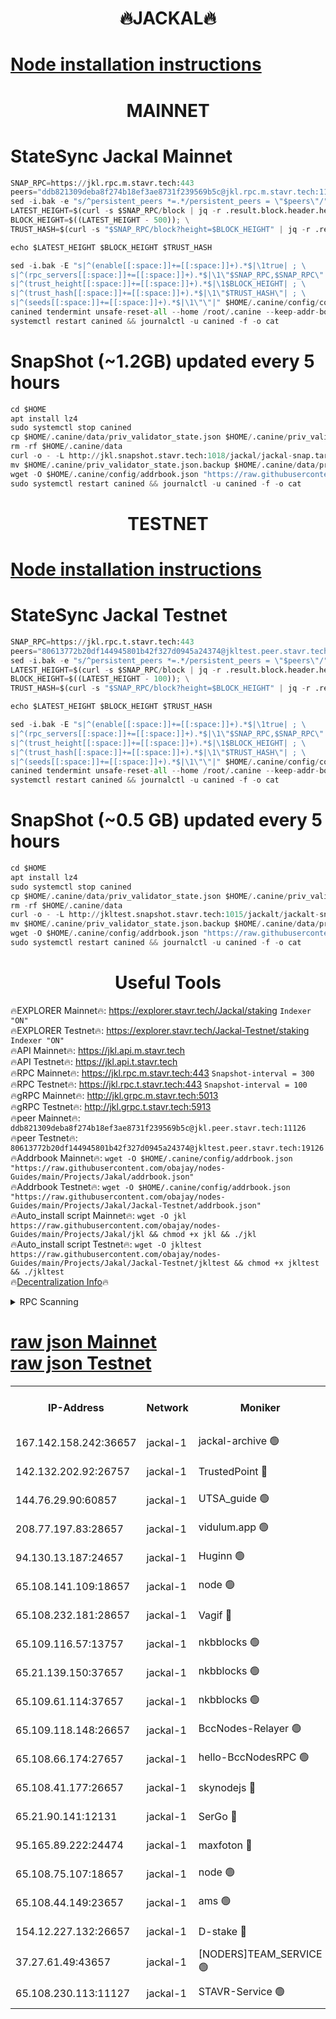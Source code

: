 <h1 align="center"> 🔥JACKAL🔥</h1>

[Node installation instructions](https://github.com/obajay/nodes-Guides/tree/main/Projects/Jakal)
=

<h1 align="center"> MAINNET</h1>

# StateSync Jackal Mainnet
```python
SNAP_RPC=https://jkl.rpc.m.stavr.tech:443
peers="ddb821309deba8f274b18ef3ae8731f239569b5c@jkl.rpc.m.stavr.tech:11126"
sed -i.bak -e "s/^persistent_peers *=.*/persistent_peers = \"$peers\"/" $HOME/.canine/config/config.toml
LATEST_HEIGHT=$(curl -s $SNAP_RPC/block | jq -r .result.block.header.height); \
BLOCK_HEIGHT=$((LATEST_HEIGHT - 500)); \
TRUST_HASH=$(curl -s "$SNAP_RPC/block?height=$BLOCK_HEIGHT" | jq -r .result.block_id.hash)

echo $LATEST_HEIGHT $BLOCK_HEIGHT $TRUST_HASH

sed -i.bak -E "s|^(enable[[:space:]]+=[[:space:]]+).*$|\1true| ; \
s|^(rpc_servers[[:space:]]+=[[:space:]]+).*$|\1\"$SNAP_RPC,$SNAP_RPC\"| ; \
s|^(trust_height[[:space:]]+=[[:space:]]+).*$|\1$BLOCK_HEIGHT| ; \
s|^(trust_hash[[:space:]]+=[[:space:]]+).*$|\1\"$TRUST_HASH\"| ; \
s|^(seeds[[:space:]]+=[[:space:]]+).*$|\1\"\"|" $HOME/.canine/config/config.toml
canined tendermint unsafe-reset-all --home /root/.canine --keep-addr-book
systemctl restart canined && journalctl -u canined -f -o cat
```
# SnapShot (~1.2GB) updated every 5 hours
```python
cd $HOME
apt install lz4
sudo systemctl stop canined
cp $HOME/.canine/data/priv_validator_state.json $HOME/.canine/priv_validator_state.json.backup
rm -rf $HOME/.canine/data
curl -o - -L http://jkl.snapshot.stavr.tech:1018/jackal/jackal-snap.tar.lz4 | lz4 -c -d - | tar -x -C $HOME/.canine --strip-components 2
mv $HOME/.canine/priv_validator_state.json.backup $HOME/.canine/data/priv_validator_state.json
wget -O $HOME/.canine/config/addrbook.json "https://raw.githubusercontent.com/obajay/nodes-Guides/main/Projects/Jakal/addrbook.json"
sudo systemctl restart canined && journalctl -u canined -f -o cat
```

<h1 align="center"> TESTNET</h1>

[Node installation instructions](https://github.com/obajay/nodes-Guides/tree/main/Projects/Jakal/Jackal-Testnet)
=

# StateSync Jackal Testnet
```python
SNAP_RPC=https://jkl.rpc.t.stavr.tech:443
peers="80613772b20df144945801b42f327d0945a24374@jkltest.peer.stavr.tech:19126"
sed -i.bak -e "s/^persistent_peers *=.*/persistent_peers = \"$peers\"/" $HOME/.canine/config/config.toml
LATEST_HEIGHT=$(curl -s $SNAP_RPC/block | jq -r .result.block.header.height); \
BLOCK_HEIGHT=$((LATEST_HEIGHT - 100)); \
TRUST_HASH=$(curl -s "$SNAP_RPC/block?height=$BLOCK_HEIGHT" | jq -r .result.block_id.hash)

echo $LATEST_HEIGHT $BLOCK_HEIGHT $TRUST_HASH

sed -i.bak -E "s|^(enable[[:space:]]+=[[:space:]]+).*$|\1true| ; \
s|^(rpc_servers[[:space:]]+=[[:space:]]+).*$|\1\"$SNAP_RPC,$SNAP_RPC\"| ; \
s|^(trust_height[[:space:]]+=[[:space:]]+).*$|\1$BLOCK_HEIGHT| ; \
s|^(trust_hash[[:space:]]+=[[:space:]]+).*$|\1\"$TRUST_HASH\"| ; \
s|^(seeds[[:space:]]+=[[:space:]]+).*$|\1\"\"|" $HOME/.canine/config/config.toml
canined tendermint unsafe-reset-all --home /root/.canine --keep-addr-book
systemctl restart canined && journalctl -u canined -f -o cat
```
# SnapShot (~0.5 GB) updated every 5 hours
```python
cd $HOME
apt install lz4
sudo systemctl stop canined
cp $HOME/.canine/data/priv_validator_state.json $HOME/.canine/priv_validator_state.json.backup
rm -rf $HOME/.canine/data
curl -o - -L http://jkltest.snapshot.stavr.tech:1015/jackalt/jackalt-snap.tar.lz4 | lz4 -c -d - | tar -x -C $HOME/.canine --strip-components 2
mv $HOME/.canine/priv_validator_state.json.backup $HOME/.canine/data/priv_validator_state.json
wget -O $HOME/.canine/config/addrbook.json "https://raw.githubusercontent.com/obajay/nodes-Guides/main/Projects/Jakal/Jackal-Testnet/addrbook.json"
sudo systemctl restart canined && journalctl -u canined -f -o cat
```

 <h1 align="center"> Useful Tools</h1>

🔥EXPLORER Mainnet🔥:      https://explorer.stavr.tech/Jackal/staking		        `Indexer "ON"` \
🔥EXPLORER Testnet🔥:      https://explorer.stavr.tech/Jackal-Testnet/staking     `Indexer "ON"` \
🔥API Mainnet🔥: 			 		 https://jkl.api.m.stavr.tech \
🔥API Testnet🔥: 			 		 https://jkl.api.t.stavr.tech \
🔥RPC Mainnet🔥:           https://jkl.rpc.m.stavr.tech:443              `Snapshot-interval = 300` \
🔥RPC Testnet🔥:           https://jkl.rpc.t.stavr.tech:443              `Snapshot-interval = 100` \
🔥gRPC Mainnet🔥:          http://jkl.grpc.m.stavr.tech:5013 \
🔥gRPC Testnet🔥:          http://jkl.grpc.t.stavr.tech:5913 \
🔥peer Mainnet🔥:					 `ddb821309deba8f274b18ef3ae8731f239569b5c@jkl.peer.stavr.tech:11126` \
🔥peer Testnet🔥:					 `80613772b20df144945801b42f327d0945a24374@jkltest.peer.stavr.tech:19126` \
🔥Addrbook Mainnet🔥:    ```wget -O $HOME/.canine/config/addrbook.json "https://raw.githubusercontent.com/obajay/nodes-Guides/main/Projects/Jakal/addrbook.json"``` \
🔥Addrbook Testnet🔥:    ```wget -O $HOME/.canine/config/addrbook.json "https://raw.githubusercontent.com/obajay/nodes-Guides/main/Projects/Jakal/Jackal-Testnet/addrbook.json"``` \
🔥Auto_install script Mainnet🔥: ```wget -O jkl https://raw.githubusercontent.com/obajay/nodes-Guides/main/Projects/Jakal/jkl && chmod +x jkl && ./jkl``` \
🔥Auto_install script Testnet🔥: ```wget -O jkltest https://raw.githubusercontent.com/obajay/nodes-Guides/main/Projects/Jakal/Jackal-Testnet/jkltest && chmod +x jkltest && ./jkltest``` \
🔥[Decentralization Info](https://github.com/obajay/StateSync-snapshots/tree/main/Projects/Jackal/Decentralization)🔥


<details>
<summary>RPC Scanning</summary>

<h2 align="center"> We scan nodes in real time every 4 hours. And we provide the final result of RPC endpoints.
We cannot influence the operation of these nodes in any way. </h2>


```python
If Voting Power is higher than 0 --> then the Node is a validator of the network and may be subject to attack and be a potential threat to the chain.
```
```python
We marked such validators with a red symbol
```

</details>

[raw json Mainnet](https://rpc-check.jaclalm.stavr.tech/jaclalm/rpc-jaclalm-result.json) \
[raw json Testnet](https://github.com/obajay/StateSync-snapshots/tree/main/Projects/Jackal/Rpc-Check-Testnet)
=

<table><tr><th>IP-Address</th><th>Network</th><th>Moniker</th><th>Latest Block Height</th><th>Earliest Block Height</th><th>Catching Up</th><th>Tx Index</th><th>Voting Power</th><th>Scan Time</th></tr><tr><td>167.142.158.242:36657</td><td>jackal-1</td><td>jackal-archive 🟢</td><td>6615406</td><td>2770293</td><td>False</td><td>on</td><td>0</td><td>2024-02-24T09:39:18.650624663UTC</td></tr><tr><td>142.132.202.92:26757</td><td>jackal-1</td><td>TrustedPoint 🔴</td><td>6615399</td><td>6129401</td><td>False</td><td>on</td><td>290893</td><td>2024-02-24T09:38:28.370493876UTC</td></tr><tr><td>144.76.29.90:60857</td><td>jackal-1</td><td>UTSA_guide 🟢</td><td>6615404</td><td>6280001</td><td>False</td><td>on</td><td>0</td><td>2024-02-24T09:39:02.669047348UTC</td></tr><tr><td>208.77.197.83:28657</td><td>jackal-1</td><td>vidulum.app 🟢</td><td>6615406</td><td>6296001</td><td>False</td><td>on</td><td>0</td><td>2024-02-24T09:39:15.788719802UTC</td></tr><tr><td>94.130.13.187:24657</td><td>jackal-1</td><td>Huginn 🟢</td><td>6588265</td><td>6424001</td><td>False</td><td>on</td><td>0</td><td>2024-02-24T09:39:23.399969158UTC</td></tr><tr><td>65.108.141.109:18657</td><td>jackal-1</td><td>node 🟢</td><td>6615397</td><td>6444728</td><td>False</td><td>on</td><td>0</td><td>2024-02-24T09:38:14.970989709UTC</td></tr><tr><td>65.108.232.181:28657</td><td>jackal-1</td><td>Vagif 🔴</td><td>6615405</td><td>6462201</td><td>False</td><td>off</td><td>60003</td><td>2024-02-24T09:39:07.548548446UTC</td></tr><tr><td>65.109.116.57:13757</td><td>jackal-1</td><td>nkbblocks 🟢</td><td>6615407</td><td>6468668</td><td>False</td><td>on</td><td>0</td><td>2024-02-24T09:39:25.780444830UTC</td></tr><tr><td>65.21.139.150:37657</td><td>jackal-1</td><td>nkbblocks 🟢</td><td>6615398</td><td>6473101</td><td>False</td><td>on</td><td>0</td><td>2024-02-24T09:38:21.507920302UTC</td></tr><tr><td>65.109.61.114:37657</td><td>jackal-1</td><td>nkbblocks 🟢</td><td>6615402</td><td>6473101</td><td>False</td><td>on</td><td>0</td><td>2024-02-24T09:38:47.256541437UTC</td></tr><tr><td>65.109.118.148:26657</td><td>jackal-1</td><td>BccNodes-Relayer 🟢</td><td>6615403</td><td>6489001</td><td>False</td><td>on</td><td>0</td><td>2024-02-24T09:39:00.361652541UTC</td></tr><tr><td>65.108.66.174:27657</td><td>jackal-1</td><td>hello-BccNodesRPC 🟢</td><td>6615404</td><td>6489001</td><td>False</td><td>on</td><td>0</td><td>2024-02-24T09:39:03.006792365UTC</td></tr><tr><td>65.108.41.177:26657</td><td>jackal-1</td><td>skynodejs 🔴</td><td>6615406</td><td>6509001</td><td>False</td><td>on</td><td>83702</td><td>2024-02-24T09:39:18.989730691UTC</td></tr><tr><td>65.21.90.141:12131</td><td>jackal-1</td><td>SerGo 🔴</td><td>6615399</td><td>6515399</td><td>False</td><td>off</td><td>51100</td><td>2024-02-24T09:38:23.900962146UTC</td></tr><tr><td>95.165.89.222:24474</td><td>jackal-1</td><td>maxfoton 🔴</td><td>6615404</td><td>6515404</td><td>False</td><td>off</td><td>117661</td><td>2024-02-24T09:39:07.986529861UTC</td></tr><tr><td>65.108.75.107:18657</td><td>jackal-1</td><td>node 🟢</td><td>6615402</td><td>6564077</td><td>False</td><td>on</td><td>0</td><td>2024-02-24T09:38:51.858987303UTC</td></tr><tr><td>65.108.44.149:23657</td><td>jackal-1</td><td>ams 🟢</td><td>6615405</td><td>6571141</td><td>False</td><td>on</td><td>0</td><td>2024-02-24T09:39:08.344150615UTC</td></tr><tr><td>154.12.227.132:26657</td><td>jackal-1</td><td>D-stake 🔴</td><td>6615397</td><td>6591001</td><td>False</td><td>off</td><td>130243</td><td>2024-02-24T09:38:12.544695092UTC</td></tr><tr><td>37.27.61.49:43657</td><td>jackal-1</td><td>[NODERS]TEAM_SERVICE 🟢</td><td>6615397</td><td>6591201</td><td>False</td><td>on</td><td>0</td><td>2024-02-24T09:38:09.665429993UTC</td></tr><tr><td>65.108.230.113:11127</td><td>jackal-1</td><td>STAVR-Service 🟢</td><td>6615405</td><td>6614601</td><td>False</td><td>on</td><td>0</td><td>2024-02-24T09:39:10.781001244UTC</td></tr></table>
